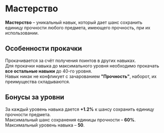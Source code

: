 # Мастерство

**Мастерство** – уникальный навык, который дает шанс сохранить единицу прочности любого предмета, имеющего прочность, при их использовании.

## **Особенности прокачки**

Прокачивается за счёт получения поинтов в других навыках.\
Для прокачки навыка до максимального уровня необходимо прокачать **все остальные навыки** до 40-го уровня.\
Навык никак не конфликует с зачарованием **"Прочность"**, наборот, их преимущества складываются.

## **Бонусы за уровни**

За каждый уровень навыка дается **+1.2%** к шансу сохранить единицу прочности предмета.\
Максимальный шанс сохранения единицы прочности – **60%**.\
Максимальный уровень навыка – **50**.
